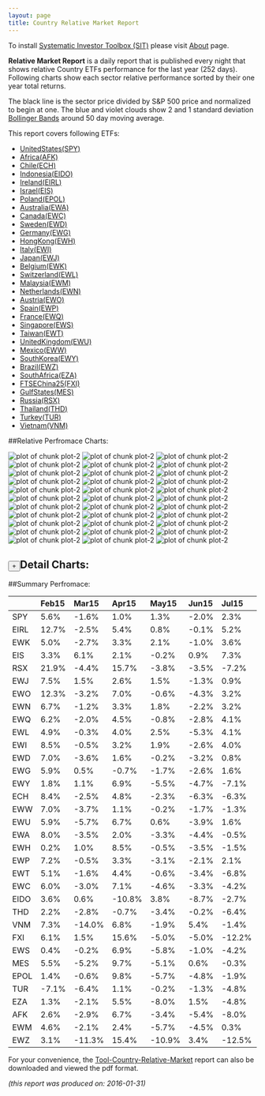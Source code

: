 ```yaml
---
layout: page
title: Country Relative Market Report
---
```



To install [Systematic Investor Toolbox (SIT)](https://github.com/systematicinvestor/SIT) please visit [About](/about) page.





**Relative Market Report** is a daily report that is published every night 
that shows relative Country ETFs performance 
for the last year (252 days). Following charts show each sector relative 
performance sorted by their one year total returns. 

The black line is the sector price divided by S&P 500 price and normalized to begin at one. 
The blue and violet clouds show 2 and 1 standard deviation 
[Bollinger Bands](http://en.wikipedia.org/wiki/Bollinger_Bands)
around 50 day moving average. 

This report covers following ETFs:

* [UnitedStates(SPY)](http://finance.yahoo.com/q/hl?s=SPY)
* [Africa(AFK)](http://finance.yahoo.com/q/hl?s=AFK)
* [Chile(ECH)](http://finance.yahoo.com/q/hl?s=ECH)
* [Indonesia(EIDO)](http://finance.yahoo.com/q/hl?s=EIDO)
* [Ireland(EIRL)](http://finance.yahoo.com/q/hl?s=EIRL)
* [Israel(EIS)](http://finance.yahoo.com/q/hl?s=EIS)
* [Poland(EPOL)](http://finance.yahoo.com/q/hl?s=EPOL)
* [Australia(EWA)](http://finance.yahoo.com/q/hl?s=EWA)
* [Canada(EWC)](http://finance.yahoo.com/q/hl?s=EWC)
* [Sweden(EWD)](http://finance.yahoo.com/q/hl?s=EWD)
* [Germany(EWG)](http://finance.yahoo.com/q/hl?s=EWG)
* [HongKong(EWH)](http://finance.yahoo.com/q/hl?s=EWH)
* [Italy(EWI)](http://finance.yahoo.com/q/hl?s=EWI)
* [Japan(EWJ)](http://finance.yahoo.com/q/hl?s=EWJ)
* [Belgium(EWK)](http://finance.yahoo.com/q/hl?s=EWK)
* [Switzerland(EWL)](http://finance.yahoo.com/q/hl?s=EWL)
* [Malaysia(EWM)](http://finance.yahoo.com/q/hl?s=EWM)
* [Netherlands(EWN)](http://finance.yahoo.com/q/hl?s=EWN)
* [Austria(EWO)](http://finance.yahoo.com/q/hl?s=EWO)
* [Spain(EWP)](http://finance.yahoo.com/q/hl?s=EWP)
* [France(EWQ)](http://finance.yahoo.com/q/hl?s=EWQ)
* [Singapore(EWS)](http://finance.yahoo.com/q/hl?s=EWS)
* [Taiwan(EWT)](http://finance.yahoo.com/q/hl?s=EWT)
* [UnitedKingdom(EWU)](http://finance.yahoo.com/q/hl?s=EWU)
* [Mexico(EWW)](http://finance.yahoo.com/q/hl?s=EWW)
* [SouthKorea(EWY)](http://finance.yahoo.com/q/hl?s=EWY)
* [Brazil(EWZ)](http://finance.yahoo.com/q/hl?s=EWZ)
* [SouthAfrica(EZA)](http://finance.yahoo.com/q/hl?s=EZA)
* [FTSEChina25(FXI)](http://finance.yahoo.com/q/hl?s=FXI)
* [GulfStates(MES)](http://finance.yahoo.com/q/hl?s=MES)
* [Russia(RSX)](http://finance.yahoo.com/q/hl?s=RSX)
* [Thailand(THD)](http://finance.yahoo.com/q/hl?s=THD)
* [Turkey(TUR)](http://finance.yahoo.com/q/hl?s=TUR)
* [Vietnam(VNM)](http://finance.yahoo.com/q/hl?s=VNM)


##Relative Perfromace Charts:
    


![plot of chunk plot-2](/public/images/Tool-Country-Relative-Market/plot-2-1.png) ![plot of chunk plot-2](/public/images/Tool-Country-Relative-Market/plot-2-2.png) ![plot of chunk plot-2](/public/images/Tool-Country-Relative-Market/plot-2-3.png) ![plot of chunk plot-2](/public/images/Tool-Country-Relative-Market/plot-2-4.png) ![plot of chunk plot-2](/public/images/Tool-Country-Relative-Market/plot-2-5.png) ![plot of chunk plot-2](/public/images/Tool-Country-Relative-Market/plot-2-6.png) ![plot of chunk plot-2](/public/images/Tool-Country-Relative-Market/plot-2-7.png) ![plot of chunk plot-2](/public/images/Tool-Country-Relative-Market/plot-2-8.png) ![plot of chunk plot-2](/public/images/Tool-Country-Relative-Market/plot-2-9.png) ![plot of chunk plot-2](/public/images/Tool-Country-Relative-Market/plot-2-10.png) ![plot of chunk plot-2](/public/images/Tool-Country-Relative-Market/plot-2-11.png) ![plot of chunk plot-2](/public/images/Tool-Country-Relative-Market/plot-2-12.png) ![plot of chunk plot-2](/public/images/Tool-Country-Relative-Market/plot-2-13.png) ![plot of chunk plot-2](/public/images/Tool-Country-Relative-Market/plot-2-14.png) ![plot of chunk plot-2](/public/images/Tool-Country-Relative-Market/plot-2-15.png) ![plot of chunk plot-2](/public/images/Tool-Country-Relative-Market/plot-2-16.png) ![plot of chunk plot-2](/public/images/Tool-Country-Relative-Market/plot-2-17.png) ![plot of chunk plot-2](/public/images/Tool-Country-Relative-Market/plot-2-18.png) ![plot of chunk plot-2](/public/images/Tool-Country-Relative-Market/plot-2-19.png) ![plot of chunk plot-2](/public/images/Tool-Country-Relative-Market/plot-2-20.png) ![plot of chunk plot-2](/public/images/Tool-Country-Relative-Market/plot-2-21.png) ![plot of chunk plot-2](/public/images/Tool-Country-Relative-Market/plot-2-22.png) ![plot of chunk plot-2](/public/images/Tool-Country-Relative-Market/plot-2-23.png) ![plot of chunk plot-2](/public/images/Tool-Country-Relative-Market/plot-2-24.png) ![plot of chunk plot-2](/public/images/Tool-Country-Relative-Market/plot-2-25.png) ![plot of chunk plot-2](/public/images/Tool-Country-Relative-Market/plot-2-26.png) ![plot of chunk plot-2](/public/images/Tool-Country-Relative-Market/plot-2-27.png) ![plot of chunk plot-2](/public/images/Tool-Country-Relative-Market/plot-2-28.png) ![plot of chunk plot-2](/public/images/Tool-Country-Relative-Market/plot-2-29.png) ![plot of chunk plot-2](/public/images/Tool-Country-Relative-Market/plot-2-30.png) ![plot of chunk plot-2](/public/images/Tool-Country-Relative-Market/plot-2-31.png) ![plot of chunk plot-2](/public/images/Tool-Country-Relative-Market/plot-2-32.png) ![plot of chunk plot-2](/public/images/Tool-Country-Relative-Market/plot-2-33.png) 

<input type="button" class="btn btn-sm" value="+">Detail Charts:
---
    




<div markdown="1" style="display:none;">
    


![plot of chunk plot-2](/public/images/Tool-Country-Relative-Market/plot-2-34.png) ![plot of chunk plot-2](/public/images/Tool-Country-Relative-Market/plot-2-35.png) ![plot of chunk plot-2](/public/images/Tool-Country-Relative-Market/plot-2-36.png) ![plot of chunk plot-2](/public/images/Tool-Country-Relative-Market/plot-2-37.png) ![plot of chunk plot-2](/public/images/Tool-Country-Relative-Market/plot-2-38.png) ![plot of chunk plot-2](/public/images/Tool-Country-Relative-Market/plot-2-39.png) ![plot of chunk plot-2](/public/images/Tool-Country-Relative-Market/plot-2-40.png) ![plot of chunk plot-2](/public/images/Tool-Country-Relative-Market/plot-2-41.png) ![plot of chunk plot-2](/public/images/Tool-Country-Relative-Market/plot-2-42.png) ![plot of chunk plot-2](/public/images/Tool-Country-Relative-Market/plot-2-43.png) ![plot of chunk plot-2](/public/images/Tool-Country-Relative-Market/plot-2-44.png) ![plot of chunk plot-2](/public/images/Tool-Country-Relative-Market/plot-2-45.png) ![plot of chunk plot-2](/public/images/Tool-Country-Relative-Market/plot-2-46.png) ![plot of chunk plot-2](/public/images/Tool-Country-Relative-Market/plot-2-47.png) ![plot of chunk plot-2](/public/images/Tool-Country-Relative-Market/plot-2-48.png) ![plot of chunk plot-2](/public/images/Tool-Country-Relative-Market/plot-2-49.png) ![plot of chunk plot-2](/public/images/Tool-Country-Relative-Market/plot-2-50.png) ![plot of chunk plot-2](/public/images/Tool-Country-Relative-Market/plot-2-51.png) ![plot of chunk plot-2](/public/images/Tool-Country-Relative-Market/plot-2-52.png) ![plot of chunk plot-2](/public/images/Tool-Country-Relative-Market/plot-2-53.png) ![plot of chunk plot-2](/public/images/Tool-Country-Relative-Market/plot-2-54.png) ![plot of chunk plot-2](/public/images/Tool-Country-Relative-Market/plot-2-55.png) ![plot of chunk plot-2](/public/images/Tool-Country-Relative-Market/plot-2-56.png) ![plot of chunk plot-2](/public/images/Tool-Country-Relative-Market/plot-2-57.png) ![plot of chunk plot-2](/public/images/Tool-Country-Relative-Market/plot-2-58.png) ![plot of chunk plot-2](/public/images/Tool-Country-Relative-Market/plot-2-59.png) ![plot of chunk plot-2](/public/images/Tool-Country-Relative-Market/plot-2-60.png) ![plot of chunk plot-2](/public/images/Tool-Country-Relative-Market/plot-2-61.png) ![plot of chunk plot-2](/public/images/Tool-Country-Relative-Market/plot-2-62.png) ![plot of chunk plot-2](/public/images/Tool-Country-Relative-Market/plot-2-63.png) ![plot of chunk plot-2](/public/images/Tool-Country-Relative-Market/plot-2-64.png) ![plot of chunk plot-2](/public/images/Tool-Country-Relative-Market/plot-2-65.png) ![plot of chunk plot-2](/public/images/Tool-Country-Relative-Market/plot-2-66.png) ![plot of chunk plot-2](/public/images/Tool-Country-Relative-Market/plot-2-67.png) 

</div>
    




##Summary Perfromace:
    




|     |Feb15  |Mar15  |Apr15  |May15  |Jun15  |Jul15  |Aug15  |Sep15  |Oct15  |Nov15  |Dec15  |Jan16  |Total  |
|:----|:------|:------|:------|:------|:------|:------|:------|:------|:------|:------|:------|:------|:------|
|SPY  |  5.6% | -1.6% |  1.0% |  1.3% | -2.0% |  2.3% | -6.1% | -2.6% |  8.5% |  0.4% | -1.7% | -5.0% | -0.9% |
|EIRL | 12.7% | -2.5% |  5.4% |  0.8% | -0.1% |  5.2% | -1.5% | -3.9% |  1.3% |  2.3% |  3.0% | -6.7% | 15.6% |
|EWK  |  5.0% | -2.7% |  3.3% |  2.1% | -1.0% |  3.6% | -5.8% | -2.8% |  6.3% |  1.5% |  2.1% | -5.0% |  6.0% |
|EIS  |  3.3% |  6.1% |  2.1% | -0.2% |  0.9% |  7.3% | -8.9% | -4.5% |  4.9% |  0.4% | -1.4% | -6.3% |  2.3% |
|RSX  | 21.9% | -4.4% | 15.7% | -3.8% | -3.5% | -7.2% | -0.9% | -6.7% |  6.4% | -0.1% | -9.1% | -1.2% |  2.5% |
|EWJ  |  7.5% |  1.5% |  2.6% |  1.5% | -1.3% |  0.9% | -6.3% | -5.8% |  7.9% |  0.5% | -1.4% | -5.1% |  1.3% |
|EWO  | 12.3% | -3.2% |  7.0% | -0.6% | -4.3% |  3.2% | -5.0% | -3.7% |  6.7% | -1.6% | -0.1% | -8.8% | -0.1% |
|EWN  |  6.7% | -1.2% |  3.3% |  1.8% | -2.2% |  3.2% | -7.7% | -4.4% |  6.8% | -1.1% | -3.0% | -2.0% | -0.8% |
|EWQ  |  6.2% | -2.0% |  4.5% | -0.8% | -2.8% |  4.1% | -6.6% | -3.8% |  7.1% | -2.3% | -3.8% | -3.8% | -5.0% |
|EWL  |  4.9% | -0.3% |  4.0% |  2.5% | -5.3% |  4.1% | -6.7% | -3.9% |  3.9% | -2.8% |  0.5% | -6.1% | -6.0% |
|EWI  |  8.5% | -0.5% |  3.2% |  1.9% | -2.6% |  4.0% | -4.4% | -3.2% |  3.4% | -2.8% | -4.5% |-12.2% |-10.4% |
|EWD  |  7.0% | -3.6% |  1.6% | -0.2% | -3.2% |  0.8% | -5.3% | -4.3% |  3.9% |  0.4% | -3.5% | -6.2% |-12.6% |
|EWG  |  5.9% |  0.5% | -0.7% | -1.7% | -2.6% |  1.6% | -7.0% | -6.1% |  9.6% |  0.5% | -3.9% | -7.1% |-11.8% |
|EWY  |  1.8% |  1.1% |  6.9% | -5.5% | -4.7% | -7.1% | -6.5% |  2.0% | 11.5% | -2.9% | -3.7% | -3.9% |-12.1% |
|ECH  |  8.4% | -2.5% |  4.8% | -2.3% | -6.3% | -6.3% | -1.9% | -5.9% |  5.9% | -7.0% | -1.6% |  2.2% |-13.1% |
|EWW  |  7.0% | -3.7% |  1.1% | -0.2% | -1.7% | -1.3% | -6.2% | -2.4% |  6.1% | -2.1% | -5.6% | -2.9% |-12.1% |
|EWU  |  5.9% | -5.7% |  6.7% |  0.6% | -3.9% |  1.6% | -8.0% | -3.9% |  6.6% | -1.7% | -6.1% | -4.8% |-13.3% |
|EWA  |  8.0% | -3.5% |  2.0% | -3.3% | -4.4% | -0.5% |-10.9% | -3.9% |  5.6% |  0.9% |  2.1% | -7.0% |-15.3% |
|EWH  |  0.2% |  1.0% |  8.5% | -0.5% | -3.5% | -1.5% |-13.3% | -0.8% |  7.3% | -2.0% | -0.3% | -9.3% |-15.1% |
|EWP  |  7.2% | -0.5% |  3.3% | -3.1% | -2.1% |  2.1% | -6.5% | -7.4% |  6.0% | -3.2% | -5.5% | -6.8% |-16.4% |
|EWT  |  5.1% | -1.6% |  4.4% | -0.6% | -3.4% | -6.8% | -9.2% | -1.5% |  5.6% | -2.7% | -2.7% | -3.4% |-16.5% |
|EWC  |  6.0% | -3.0% |  7.1% | -4.6% | -3.3% | -4.2% | -5.0% | -5.2% |  3.5% | -2.2% | -6.4% | -2.7% |-19.2% |
|EIDO |  3.6% |  0.6% |-10.8% |  3.8% | -8.7% | -2.7% |-11.6% |-11.2% | 13.9% |  1.3% |  2.2% |  3.7% |-17.6% |
|THD  |  2.2% | -2.8% | -0.7% | -3.4% | -0.2% | -6.4% | -7.5% | -3.5% |  4.7% | -1.7% | -8.5% |  4.5% |-21.7% |
|VNM  |  7.3% |-14.0% |  6.8% | -1.9% |  5.4% | -1.4% |-11.4% | -4.9% |  9.6% | -8.3% | -4.6% | -5.6% |-23.4% |
|FXI  |  6.1% |  1.5% | 15.6% | -5.0% | -5.0% |-12.2% |-11.3% | -1.3% |  7.9% | -2.1% | -3.7% |-11.6% |-22.3% |
|EWS  |  0.4% | -0.2% |  6.9% | -5.8% | -1.0% | -4.2% |-12.1% | -3.9% |  9.3% | -5.5% |  0.2% | -8.7% |-23.6% |
|MES  |  5.5% | -5.2% |  9.7% | -5.1% |  0.6% | -0.3% | -6.0% | -2.5% | -2.3% | -7.9% | -1.3% |-11.9% |-25.1% |
|EPOL |  1.4% | -0.6% |  9.8% | -5.7% | -4.8% | -1.9% | -3.1% | -4.0% | -2.0% | -9.1% | -2.7% | -6.7% |-26.6% |
|TUR  | -7.1% | -6.4% |  1.1% | -0.2% | -1.3% | -4.8% |-11.0% | -4.4% | 10.2% | -4.8% | -5.1% |  2.3% |-28.7% |
|EZA  |  1.3% | -2.1% |  5.5% | -8.0% |  1.5% | -4.8% | -7.7% | -6.6% |  6.1% | -6.3% |-12.5% | -1.9% |-31.6% |
|AFK  |  2.6% | -2.9% |  6.7% | -3.4% | -5.4% | -8.0% | -8.3% | -3.9% |  2.8% | -7.8% | -4.8% | -7.1% |-34.2% |
|EWM  |  4.6% | -2.1% |  2.4% | -5.7% | -4.5% |  0.3% |-16.1% | -2.7% |  3.8% |  3.0% |-27.0% |  4.8% |-36.7% |
|EWZ  |  3.1% |-11.3% | 15.4% |-10.9% |  3.4% |-12.5% |-13.3% |-11.8% |  4.2% | -1.5% | -7.2% | -4.1% |-40.5% |
    


For your convenience, the 
[Tool-Country-Relative-Market](/public/images/Tool-Country-Relative-Market/Tool-Country-Relative-Market.pdf)
report can also be downloaded and viewed the pdf format.



*(this report was produced on: 2016-01-31)*
